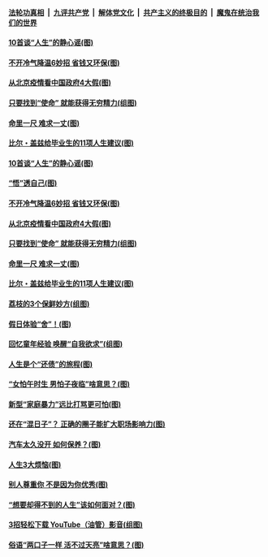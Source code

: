 ####  [法轮功真相](../../../../basic/blob/master/README.md?t=06231402) &nbsp;|&nbsp; [九评共产党](../../../../9ping.md/blob/master/README.md?t=06231402) &nbsp;|&nbsp; [解体党文化](../../../../jtdwh.md/blob/master/README.md?t=06231402)  &nbsp;|&nbsp; [共产主义的终极目的](../../../../gczydzjmd.md/blob/master/README.md?t=06231402) &nbsp;|&nbsp; [魔鬼在统治我们的世界](../../../../mgztzwmdsj.md/blob/master/README.md?t=06231402) 

#### [10首谈“人生”的静心谣(图)](../pages/p8/936965.md?t=06231402) 

#### [不开冷气降温6妙招 省钱又环保(图)](../pages/p8/937329.md?t=06231402) 

#### [从北京疫情看中国政府4大假(图)](../pages/p8/937196.md?t=06231402) 

#### [只要找到“使命” 就能获得无穷精力(组图)](../pages/p8/937159.md?t=06231402) 

#### [命里一尺 难求一丈(图)](../pages/p8/936782.md?t=06231402) 

#### [比尔・盖兹给毕业生的11项人生建议(图)](../pages/p8/936231.md?t=06231402) 

#### [10首谈“人生”的静心谣(图)](../pages/p8/936965.md?t=06231402) 

#### [“悟”透自己(图)](../pages/p8/936972.md?t=06231402) 

#### [不开冷气降温6妙招 省钱又环保(图)](../pages/p8/937329.md?t=06231402) 

#### [从北京疫情看中国政府4大假(图)](../pages/p8/937196.md?t=06231402) 

#### [只要找到“使命” 就能获得无穷精力(组图)](../pages/p8/937159.md?t=06231402) 

#### [命里一尺 难求一丈(图)](../pages/p8/936782.md?t=06231402) 

#### [比尔・盖兹给毕业生的11项人生建议(图)](../pages/p8/936231.md?t=06231402) 

#### [荔枝的3个保鲜妙方(组图)](../pages/p8/936950.md?t=06231402) 

#### [假日体验“舍”！(图)](../pages/p8/937183.md?t=06231402) 

#### [回忆童年经验 唤醒“自我欲求”(组图)](../pages/p8/937082.md?t=06231402) 

#### [人生是个“还债”的旅程(图)](../pages/p8/936768.md?t=06231402) 

#### [“女怕午时生 男怕子夜临”啥意思？(图)](../pages/p8/937081.md?t=06231402) 

#### [新型“家庭暴力”远比打骂更可怕(图)](../pages/p8/936230.md?t=06231402) 

#### [还在“混日子”？ 正确的圈子能扩大职场影响力(图)](../pages/p8/937049.md?t=06231402) 

#### [汽车太久没开 如何保养？(图)](../pages/p8/937035.md?t=06231402) 

#### [人生3大烦恼(图)](../pages/p8/936959.md?t=06231402) 

#### [别人尊重你 不是因为你优秀(图)](../pages/p8/936253.md?t=06231402) 

#### [“想要却得不到的人生”该如何面对？(图)](../pages/p8/936933.md?t=06231402) 

#### [3招轻松下载 YouTube（油管）影音(组图)](../pages/p8/936922.md?t=06231402) 

#### [俗语“两口子一样 活不过天亮”啥意思？(图)](../pages/p8/936917.md?t=06231402) 

